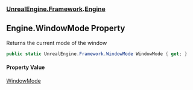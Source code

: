 ### [UnrealEngine.Framework](UnrealEngine_Framework.md 'UnrealEngine.Framework').[Engine](Engine.md 'UnrealEngine.Framework.Engine')
## Engine.WindowMode Property
Returns the current mode of the window  
```csharp
public static UnrealEngine.Framework.WindowMode WindowMode { get; }
```
#### Property Value
[WindowMode](WindowMode.md 'UnrealEngine.Framework.WindowMode')

